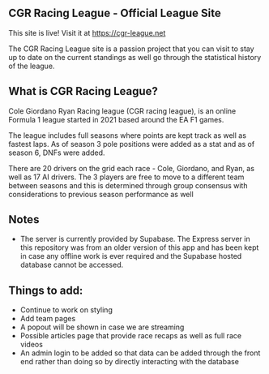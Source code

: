 ## CGR Racing League - Official League Site
This site is live! Visit it at https://cgr-league.net

The CGR Racing League site is a passion project that you can visit to stay up to date on the current standings as well go through the statistical history of the league. 


## What is CGR Racing League?

Cole Giordano Ryan Racing league (CGR racing league), is an online Formula 1 league started in 2021 based around the EA F1 games.

The league includes full seasons where points are kept track as well as fastest laps. As of season 3 pole positions were added as a stat and as of season 6, DNFs were added.

There are 20 drivers on the grid each race - Cole, Giordano, and Ryan, as well as 17 AI drivers. The 3 players are free to move to a different team between seasons and this is determined through group consensus with considerations to previous season performance as well 


## Notes

- The server is currently provided by Supabase. The Express server in this repository was from an older version of this app and has been kept in case any offline work is ever required and the Supabase hosted database cannot be accessed.

## Things to add:
- Continue to work on styling
- Add team pages
- A popout will be shown in case we are streaming
- Possible articles page that provide race recaps as well as full race videos
- An admin login to be added so that data can be added through the front end rather than doing so by directly interacting with the database